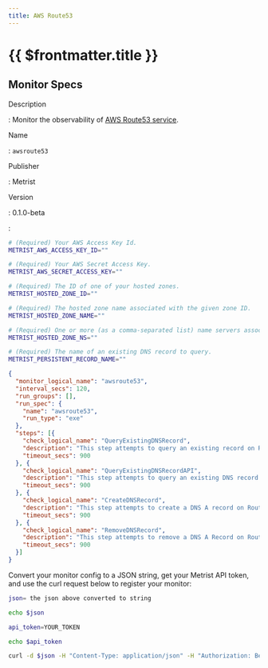 ```yaml
---
title: AWS Route53
---
```


# {{ $frontmatter.title }}

## Monitor Specs

Description

: Monitor the observability of [AWS Route53 service](https://aws.amazon.com/route53/).

Name

: `awsroute53`

Publisher

: Metrist

Version

: 0.1.0-beta

: &nbsp;


<!--@include: /parts/_1.md-->


<!--@include: /parts/_2.md-->


<!--@include: /parts/_3.md-->


```sh
# (Required) Your AWS Access Key Id.
METRIST_AWS_ACCESS_KEY_ID=""

# (Required) Your AWS Secret Access Key.
METRIST_AWS_SECRET_ACCESS_KEY=""

# (Required) The ID of one of your hosted zones.
METRIST_HOSTED_ZONE_ID=""

# (Required) The hosted zone name associated with the given zone ID.
METRIST_HOSTED_ZONE_NAME=""

# (Required) One or more (as a comma-separated list) name servers associated with the given zone ID.
METRIST_HOSTED_ZONE_NS=""

# (Required) The name of an existing DNS record to query.
METRIST_PERSISTENT_RECORD_NAME=""
```

<!--@include: /parts/tips_env-vars.md -->


<!--@include: /parts/_4.md-->


```json
{
  "monitor_logical_name": "awsroute53",
  "interval_secs": 120,
  "run_groups": [],
  "run_spec": {
    "name": "awsroute53",
    "run_type": "exe"
  },
  "steps": [{
    "check_logical_name": "QueryExistingDNSRecord",
    "description": "This step attempts to query an existing record on Route53 via DNS Lookup.",
    "timeout_secs": 900
  }, {
    "check_logical_name": "QueryExistingDNSRecordAPI",
    "description": "This step attempts to query an existing DNS record on Route53 via the AWS SDK for JavaScript v3.",
    "timeout_secs": 900
  }, {
    "check_logical_name": "CreateDNSRecord",
    "description": "This step attempts to create a DNS A record on Route53 via the AWS SDK for JavaScript v3.",
    "timeout_secs": 900
  }, {
    "check_logical_name": "RemoveDNSRecord",
    "description": "This step attempts to remove a DNS A Record on Route53 via the AWS SDK for JavaScript v3.",
    "timeout_secs": 900
  }]
}
```




Convert your monitor config to a JSON string, get your Metrist API token, and use the curl request below to register your monitor:

```sh
json= the json above converted to string

echo $json

api_token=YOUR_TOKEN

echo $api_token

curl -d $json -H "Content-Type: application/json" -H "Authorization: Bearer $api_token" 'https://app.metrist.io/api/v0/monitor-config'

```

<!--@include: /parts/tips_api.md-->


<!--@include: /parts/_5.md-->


<!--@include: /parts/result.md-->